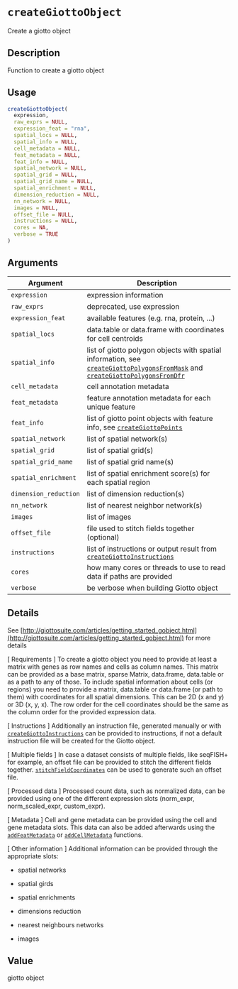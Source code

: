 # `createGiottoObject`

Create a giotto object


## Description

Function to create a giotto object


## Usage

```r
createGiottoObject(
  expression,
  raw_exprs = NULL,
  expression_feat = "rna",
  spatial_locs = NULL,
  spatial_info = NULL,
  cell_metadata = NULL,
  feat_metadata = NULL,
  feat_info = NULL,
  spatial_network = NULL,
  spatial_grid = NULL,
  spatial_grid_name = NULL,
  spatial_enrichment = NULL,
  dimension_reduction = NULL,
  nn_network = NULL,
  images = NULL,
  offset_file = NULL,
  instructions = NULL,
  cores = NA,
  verbose = TRUE
)
```


## Arguments

Argument      |Description
------------- |----------------
`expression`     |     expression information
`raw_exprs`     |     deprecated, use expression
`expression_feat`     |     available features (e.g. rna, protein, ...)
`spatial_locs`     |     data.table or data.frame with coordinates for cell centroids
`spatial_info`     |     list of giotto polygon objects with spatial information, see [`createGiottoPolygonsFromMask`](#creategiottopolygonsfrommask) and [`createGiottoPolygonsFromDfr`](#creategiottopolygonsfromdfr)
`cell_metadata`     |     cell annotation metadata
`feat_metadata`     |     feature annotation metadata for each unique feature
`feat_info`     |     list of giotto point objects with feature info, see [`createGiottoPoints`](#creategiottopoints)
`spatial_network`     |     list of spatial network(s)
`spatial_grid`     |     list of spatial grid(s)
`spatial_grid_name`     |     list of spatial grid name(s)
`spatial_enrichment`     |     list of spatial enrichment score(s) for each spatial region
`dimension_reduction`     |     list of dimension reduction(s)
`nn_network`     |     list of nearest neighbor network(s)
`images`     |     list of images
`offset_file`     |     file used to stitch fields together (optional)
`instructions`     |     list of instructions or output result from [`createGiottoInstructions`](#creategiottoinstructions)
`cores`     |     how many cores or threads to use to read data if paths are provided
`verbose`     |     be verbose when building Giotto object


## Details

See [http://giottosuite.com/articles/getting_started_gobject.html](http://giottosuite.com/articles/getting_started_gobject.html) for more details
 
 [ Requirements ] To create a giotto object you need to provide at least a matrix with genes as
 row names and cells as column names. This matrix can be provided as a base matrix, sparse Matrix, data.frame,
 data.table or as a path to any of those.
 To include spatial information about cells (or regions) you need to provide a matrix, data.table or data.frame (or path to them)
 with coordinates for all spatial dimensions. This can be 2D (x and y) or 3D (x, y, x).
 The row order for the cell coordinates should be the same as the column order for the provided expression data.
 
 [ Instructions ] Additionally an instruction file, generated manually or with [`createGiottoInstructions`](#creategiottoinstructions) 
 can be provided to instructions, if not a default instruction file will be created
 for the Giotto object.
 
 [ Multiple fields ] In case a dataset consists of multiple fields, like seqFISH+ for example,
 an offset file can be provided to stitch the different fields together. [`stitchFieldCoordinates`](#stitchfieldcoordinates) 
 can be used to generate such an offset file.
 
 [ Processed data ] Processed count data, such as normalized data, can be provided using
 one of the different expression slots (norm_expr, norm_scaled_expr, custom_expr).
 
 [ Metadata ] Cell and gene metadata can be provided using the cell and gene metadata slots.
 This data can also be added afterwards using the [`addFeatMetadata`](#addfeatmetadata) or [`addCellMetadata`](#addcellmetadata) functions.
 
 [ Other information ] Additional information can be provided through the appropriate slots:
   

*  spatial networks   

*  spatial girds   

*  spatial enrichments   

*  dimensions reduction   

*  nearest neighbours networks   

*  images


## Value

giotto object


